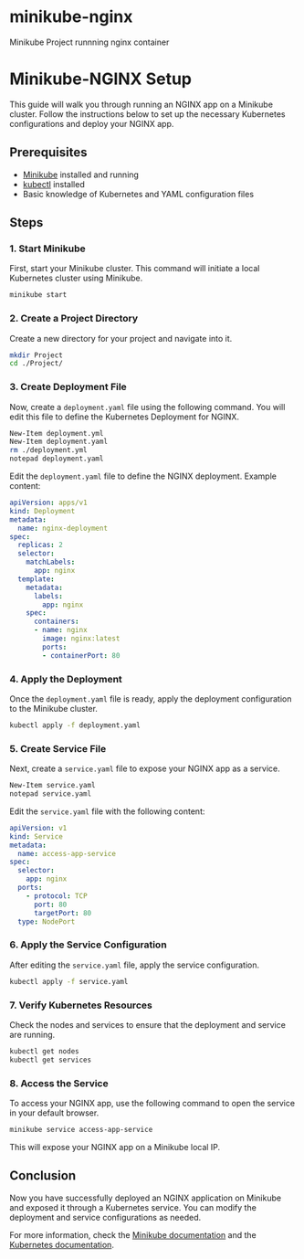 # minikube-nginx
Minikube Project runnning nginx container

# Minikube-NGINX Setup

This guide will walk you through running an NGINX app on a Minikube cluster. Follow the instructions below to set up the necessary Kubernetes configurations and deploy your NGINX app.

## Prerequisites

- [Minikube](https://minikube.sigs.k8s.io/docs/) installed and running
- [kubectl](https://kubernetes.io/docs/tasks/tools/install-kubectl/) installed
- Basic knowledge of Kubernetes and YAML configuration files

## Steps

### 1. Start Minikube

First, start your Minikube cluster. This command will initiate a local Kubernetes cluster using Minikube.

```bash
minikube start
```

### 2. Create a Project Directory

Create a new directory for your project and navigate into it.

```bash
mkdir Project
cd ./Project/
```

### 3. Create Deployment File

Now, create a `deployment.yaml` file using the following command. You will edit this file to define the Kubernetes Deployment for NGINX.

```bash
New-Item deployment.yml
New-Item deployment.yaml
rm ./deployment.yml
notepad deployment.yaml
```

Edit the `deployment.yaml` file to define the NGINX deployment. Example content:

```yaml
apiVersion: apps/v1
kind: Deployment
metadata:
  name: nginx-deployment
spec:
  replicas: 2
  selector:
    matchLabels:
      app: nginx
  template:
    metadata:
      labels:
        app: nginx
    spec:
      containers:
      - name: nginx
        image: nginx:latest
        ports:
        - containerPort: 80
```

### 4. Apply the Deployment

Once the `deployment.yaml` file is ready, apply the deployment configuration to the Minikube cluster.

```bash
kubectl apply -f deployment.yaml
```

### 5. Create Service File

Next, create a `service.yaml` file to expose your NGINX app as a service.

```bash
New-Item service.yaml
notepad service.yaml
```

Edit the `service.yaml` file with the following content:

```yaml
apiVersion: v1
kind: Service
metadata:
  name: access-app-service
spec:
  selector:
    app: nginx
  ports:
    - protocol: TCP
      port: 80
      targetPort: 80
  type: NodePort
```

### 6. Apply the Service Configuration

After editing the `service.yaml` file, apply the service configuration.

```bash
kubectl apply -f service.yaml
```

### 7. Verify Kubernetes Resources

Check the nodes and services to ensure that the deployment and service are running.

```bash
kubectl get nodes
kubectl get services
```

### 8. Access the Service

To access your NGINX app, use the following command to open the service in your default browser.

```bash
minikube service access-app-service
```

This will expose your NGINX app on a Minikube local IP.

## Conclusion

Now you have successfully deployed an NGINX application on Minikube and exposed it through a Kubernetes service. You can modify the deployment and service configurations as needed.

For more information, check the [Minikube documentation](https://minikube.sigs.k8s.io/docs/) and the [Kubernetes documentation](https://kubernetes.io/docs/).
```



